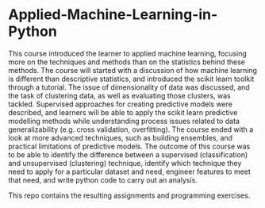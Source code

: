 # Applied-Machine-Learning-in-Python
This course introduced the learner to applied machine learning, focusing more on the techniques and methods than on the statistics behind these methods. The course will started with a discussion of how machine learning is different than descriptive statistics, and introduced the scikit learn toolkit through a tutorial. The issue of dimensionality of data was discussed, and the task of clustering data, as well as evaluating those clusters, was tackled. Supervised approaches for creating predictive models were described, and learners will be able to apply the scikit learn predictive modelling methods while understanding process issues related to data generalizability (e.g. cross validation, overfitting). The course ended with a look at more advanced techniques, such as building ensembles, and practical limitations of predictive models. The outcome of this course was to be able to identify the difference between a supervised (classification) and unsupervised (clustering) technique, identify which technique they need to apply for a particular dataset and need, engineer features to meet that need, and write python code to carry out an analysis. 

This repo contains the resulting assignments and programming exercises.
